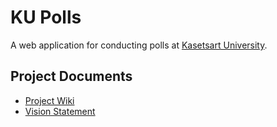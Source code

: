 # KU Polls

A web application for conducting polls at [Kasetsart University](https://www.ku.ac.th).

## Project Documents

* [Project Wiki](../../wiki/home)   
* [Vision Statement](../../wili/Vision%20Statement)

